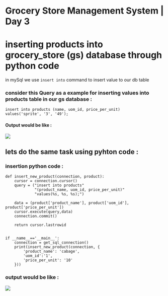 # Grocery Store Management System | Day 3


# inserting products into grocery_store (gs) database through python code

in mySql we use `insert into` command to insert value to our db table
### consider this Query as a example for inserting values into products table in our gs database :

```
insert into products (name, uom_id, price_per_unit)
values('sprite', '3', '49');

```

#### Output would be like : 
<img src="https://i.ibb.co/10jDdsB/image.png"/>

## lets do the same task using pyhton code :

### insertion python code :
```
def insert_new_product(connection, product):
    cursor = connection.cursor()
    query = ("insert into products" 
             "(product_name, uom_id, price_per_unit)"
             "values(%s, %s, %s);")
    
    data = (product['product_name'], product['uom_id'], product['price_per_unit'])
    cursor.execute(query,data)
    connection.commit()

    return cursor.lastrowid


if __name__=='__main__':
    connection = get_sql_connection()
    print(insert_new_product(connection, {
        'product_name': 'cabage',
        'uom_id':'1',
        'price_per_unit': '10'
    }))

```
### output would be like :
<img src="https://i.ibb.co/ZGxzv4Z/image.png"/>
